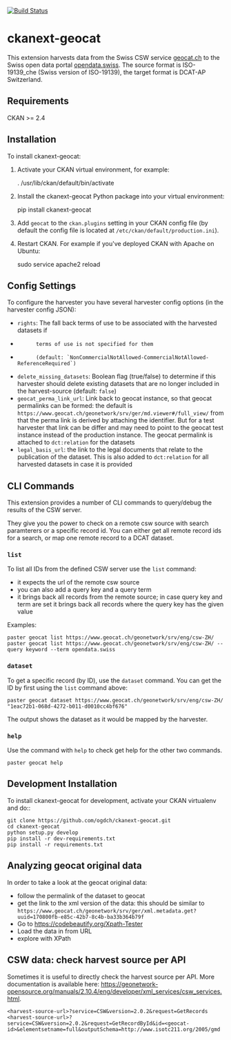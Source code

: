 [![Build Status](https://travis-ci.org/opendata-swiss/ckanext-geocat.svg?branch=master)](https://travis-ci.org/opendata-swiss/ckanext-geocat)

ckanext-geocat
=============

This extension harvests data from the Swiss CSW service [geocat.ch](http://geocat.ch) to the Swiss open data portal [opendata.swiss](https://opendata.swiss).
The source format is ISO-19139_che (Swiss version of ISO-19139), the target format is DCAT-AP Switzerland.


## Requirements

CKAN >= 2.4

## Installation

To install ckanext-geocat:

1. Activate your CKAN virtual environment, for example:

     . /usr/lib/ckan/default/bin/activate

2. Install the ckanext-geocat Python package into your virtual environment:

     pip install ckanext-geocat

3. Add ``geocat`` to the ``ckan.plugins`` setting in your CKAN
   config file (by default the config file is located at
   ``/etc/ckan/default/production.ini``).

4. Restart CKAN. For example if you've deployed CKAN with Apache on Ubuntu:

     sudo service apache2 reload


## Config Settings

To configure the harvester you have several harvester config options (in the harvester config JSON):

* `rights`: The fall back terms of use to be associated with the harvested datasets if 
*           terms of use is not specified for them 
*           (default: `NonCommercialNotAllowed-CommercialNotAllowed-ReferenceRequired`)
* `delete_missing_datasets`: Boolean flag (true/false) to determine if this harvester should delete existing datasets that are no longer included in
the harvest-source (default: `false`)
* `geocat_perma_link_url`: Link back to geocat instance, so that geocat permalinks can be formed: 
   the default is `https://www.geocat.ch/geonetwork/srv/ger/md.viewer#/full_view/` from that the perma link is derived
   by attaching the identifier. But for a test harvester that link can be differ and may need to point to the
   geocat test instance instead of the production instance.
   The geocat permalink is attached to `dct:relation` for the datasets
* `legal_basis_url`: the link to the legal documents that relate to the publication of the dataset. This is also added
   to `dct:relation` for all harvested datasets in case it is provided


## CLI Commands

This extension provides a number of CLI commands to query/debug the results of the CSW server.

They give you the power to check on a remote csw source with search paramterers or a specific record id.
You can either get all remote record ids for a search, or map one remote record to a DCAT dataset.

### `list`

To list all IDs from the defined CSW server use the `list` command:

- it expects the url of the remote csw source
- you can also add a query key and a query term
- it brings back all records from the remote source; in case query key and term are set
  it brings back all records where the query key has the given value
   
Examples:   

```
paster geocat list https://www.geocat.ch/geonetwork/srv/eng/csw-ZH/
paster geocat list https://www.geocat.ch/geonetwork/srv/eng/csw-ZH/ --query keyword --term opendata.swiss
```

### `dataset`

To get a specific record (by ID), use the `dataset` command.
You can get the ID by first using the `list` command above:

```
paster geocat dataset https://www.geocat.ch/geonetwork/srv/eng/csw-ZH/ "1eac72b1-068d-4272-b011-d0010cc4bf676"
```

The output shows the dataset as it would be mapped by the harvester.

### `help`

Use the command with `help` to check get help for the other two commands.

```
paster geocat help
```

## Development Installation

To install ckanext-geocat for development, activate your CKAN virtualenv and
do::

    git clone https://github.com/ogdch/ckanext-geocat.git
    cd ckanext-geocat
    python setup.py develop
    pip install -r dev-requirements.txt
    pip install -r requirements.txt

## Analyzing geocat original data

In order to take a look at the geocat original data: 

- follow the permalink of the dataset to geocat
- get the link to the xml version of the data: this should be similar to `https://www.geocat.ch/geonetwork/srv/ger/xml.metadata.get?uuid=170800fb-e85c-42b7-8c4b-ba33b364b79f`  
- Go to https://codebeautify.org/Xpath-Tester
- Load the data in from URL
- explore with XPath

## CSW data: check harvest source per API

Sometimes it is useful to directly check the harvest source per API. 
More documentation is available here: 
https://geonetwork-opensource.org/manuals/2.10.4/eng/developer/xml_services/csw_services.html.

```
<harvest-source-url>?service=CSW&version=2.0.2&request=GetRecords
<harvest-source-url>?service=CSW&version=2.0.2&request=GetRecordById&id=<geocat-id>&elementsetname=full&outputSchema=http://www.isotc211.org/2005/gmd
``` 

